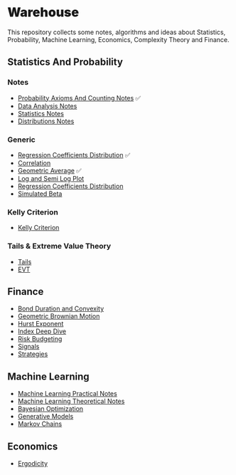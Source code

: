 # <span style='font-family:Inter Black'> Warehouse </span>

This repository collects some notes, algorithms and ideas about Statistics, Probability, Machine Learning, Economics,
Complexity Theory and Finance.

## <span style='font-family:Inter'> Statistics And Probability </span>

### <span style='font-family:Inter'> Notes </span>

- [Probability Axioms And Counting Notes](Notes/StatsAndProbability/ProbabilityAxiomsAndCounting.ipynb) :white_check_mark:
- [Data Analysis Notes](Notes/StatsAndProbability/DataAnalysisNotes.ipynb)
- [Statistics Notes](Notes/StatsAndProbability/StatisticsNotes.ipynb)
- [Distributions Notes](Notes/StatsAndProbability/Distributions.ipynb)

### <span style='font-family:Inter'> Generic </span>

- [Regression Coefficients Distribution](Notes/StatsAndProbability/RegressionCoefficientsDistribution.ipynb) :white_check_mark:
- [Correlation](Notes/StatsAndProbability/Correlation.ipynb)
- [Geometric Average](Notes/StatsAndProbability/GeometricAverage.ipynb) :white_check_mark:
- [Log and Semi Log Plot](Notes/StatsAndProbability/LogSemiLogPlot.ipynb)
- [Regression Coefficients Distribution](Notes/StatsAndProbability/RegressionCoefficientsDistribution.ipynb)
- [Simulated Beta](Notes/SimulatedBeta.ipynb)

### <span style='font-family:Inter'> Kelly Criterion </span>

- [Kelly Criterion](Notes/StatsAndProbability/KellyCriterion/Kelly.ipynb)

### <span style='font-family:Inter'> Tails & Extreme Value Theory </span>

- [Tails](Notes/StatsAndProbability/Tails/FatTailsNotes.ipynb)
- [EVT](Notes/StatsAndProbability/EVT/EVT.ipynb)

## <span style='font-family:Inter'> Finance </span>

- [Bond Duration and Convexity](Notes/Finance/bond_duration_convexity.ipynb)
- [Geometric Brownian Motion](Notes/Finance/GeometricBrownianMotion.ipynb)
- [Hurst Exponent](Notes/Finance/Hurst.ipynb)
- [Index Deep Dive](Notes/Finance/IndexDeepDive.ipynb)
- [Risk Budgeting](Notes/Finance/RiskBudgeting.ipynb)
- [Signals](Notes/Finance/Signals.ipynb)
- [Strategies](Notes/Finance/Strategies.ipynb)

## <span style='font-family:Inter'> Machine Learning </span>

- [Machine Learning Practical Notes](Notes/MachineLearning/MachineLearningNotesPractice.ipynb)
- [Machine Learning Theoretical Notes](Notes/MachineLearning/MachineLearningNotesTheory.ipynb)
- [Bayesian Optimization](Notes/MachineLearning/BayesianOptimization.ipynb)
- [Generative Models](Notes/MachineLearning/GenerativeModels.ipynb)
- [Markov Chains](Notes/MachineLearning/MarkovChains.ipynb)

## <span style='font-family:Inter'> Economics </span>

- [Ergodicity](Notes/Economics/Ergodicity.ipynb)

